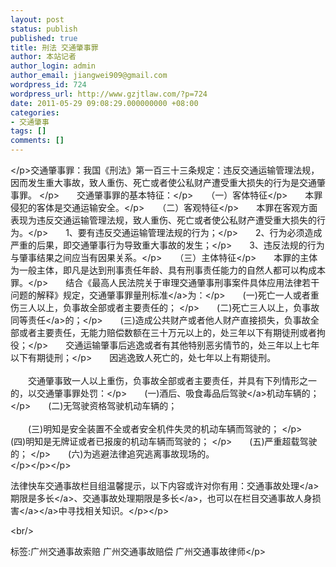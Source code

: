 ```yaml
---
layout: post
status: publish
published: true
title: 刑法 交通肇事罪
author: 本站记者
author_login: admin
author_email: jiangwei909@gmail.com
wordpress_id: 724
wordpress_url: http://www.gzjtlaw.com/?p=724
date: 2011-05-29 09:08:29.000000000 +08:00
categories:
- 交通肇事
tags: []
comments: []
---
```

<p><p><p><&#47;p>交通肇事罪：我国《刑法》第一百三十三条规定：违反交通运输管理法规，因而发生重大事故，致人重伤、死亡或者使公私财产遭受重大损失的行为是交通肇事罪。 <&#47;p>　　交通肇事罪的基本特征：<&#47;p>　　（一）客体特征<&#47;p>　　本罪侵犯的客体是交通运输安全。<&#47;p>　　（二）客观特征<&#47;p>　　本罪在客观方面表现为违反交通运输管理法规，致人重伤、死亡或者使公私财产遭受重大损失的行为。<&#47;p>　　1、要有违反交通运输管理法规的行为；<&#47;p>　　2、行为必须造成严重的后果，即交通肇事行为导致重大事故的发生；<&#47;p>　　3、违反法规的行为与肇事结果之间应当有因果关系。<&#47;p>　　（三）主体特征<&#47;p>　　本罪的主体为一般主体，即凡是达到刑事责任年龄、具有刑事责任能力的自然人都可以构成本罪。<&#47;p>　　结合《最高人民法院关于审理交通肇事刑事案件具体应用法律若干问题的解释》规定，<a>交通肇事罪量刑标准<&#47;a>为：<&#47;p>　　(一)死亡一人或者重伤三人以上，负事故全部或者主要责任的； <&#47;p>　　(二)死亡三人以上，负事故<a>同等责任<&#47;a>的；<&#47;p>　　(三)造成公共财产或者他人财产直接损失，负事故全部或者主要责任，无能力赔偿数额在三十万元以上的，处三年以下有期徒刑或者拘役；<&#47;p>　　交通运输肇事后逃逸或者有其他特别恶劣情节的，处三年以上七年以下有期徒刑；<&#47;p>　　因逃逸致人死亡的，处七年以上有期徒刑。<br><br>　　交通肇事致一人以上重伤，负事故全部或者主要责任，并具有下列情形之一的，以交通肇事罪处罚：<&#47;p>　　(一)酒后、吸食毒品后<a>驾驶<&#47;a>机动车辆的； <&#47;p>　　(二)无驾驶资格驾驶机动车辆的；<br><br>　　(三)明知是安全装置不全或者安全机件失灵的机动车辆而驾驶的； <&#47;p>　　(四)明知是无牌证或者已报废的机动车辆而驾驶的； <&#47;p>　　(五)严重超载驾驶的； <&#47;p>　　(六)为逃避法律追究逃离事故现场的。 <br><&#47;p><&#47;p><&#47;p><p>法律快车交通事故栏目组温馨提示，以下内容或许对你有用：<a><a>交通事故处理<&#47;a>期限是多长<&#47;a>、<a>交通事故处理期限是多长<&#47;a>，也可以在栏目<a><a>交通事故人身损害<&#47;a><&#47;a>中寻找相关知识。<&#47;p><&#47;p><br&#47;><p>标签:广州交通事故索赔 广州交通事故赔偿 广州交通事故律师<&#47;p>
